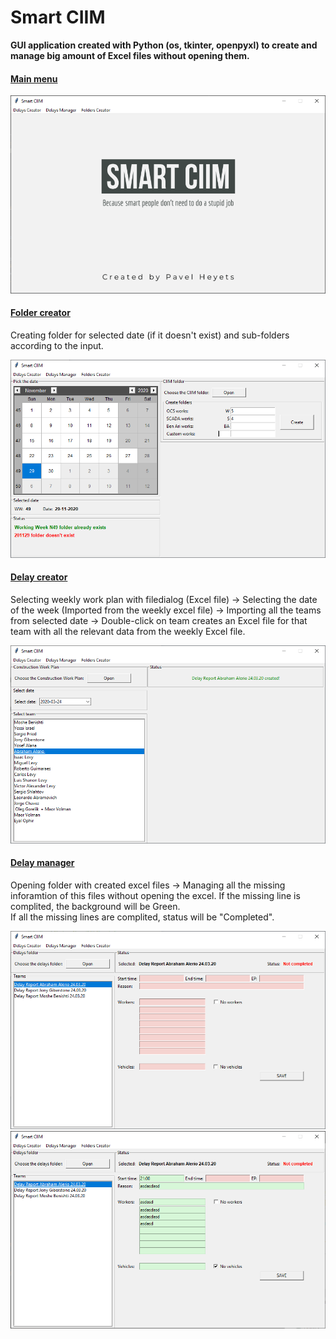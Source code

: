 # Smart CIIM
<b>GUI application created with Python (os, tkinter, openpyxl) to create and manage big amount of Excel files without opening them.</b>


#### <ins>Main menu</ins>
![alt text](https://raw.githubusercontent.com/pawelgates/Smart-CIIM/main/project%20pics/smart-ciim-main.png)
#### <ins>Folder creator</ins>
Creating folder for selected date (if it doesn't exist) and sub-folders according to the input.  

![alt text](https://raw.githubusercontent.com/pawelgates/Smart-CIIM/main/project%20pics/smart-ciim-fc.png)
#### <ins>Delay creator</ins>
Selecting weekly work plan with filedialog (Excel file) -> Selecting the date of the week (Imported from the weekly excel file) -> Importing all the teams from selected date -> Double-click on team creates an Excel file for that team with all the relevant data from the weekly Excel file.

![alt text](https://raw.githubusercontent.com/pawelgates/Smart-CIIM/main/project%20pics/smart-ciim-dc.png)
#### <ins>Delay manager</ins>
Opening folder with created excel files -> Managing all the missing inforamtion of this files without opening the excel. 
If the missing line is complited, the background will be Green.  
If all the missing lines are complited, status will be "Completed".

![alt text](https://raw.githubusercontent.com/pawelgates/Smart-CIIM/main/project%20pics/smart-ciim-dm.png)
![alt text](https://raw.githubusercontent.com/pawelgates/Smart-CIIM/main/project%20pics/smart-ciim-dm2.png)
